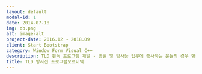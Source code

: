 ```yaml
---
layout: default
modal-id: 1
date: 2014-07-18
img: ob.png
alt: image-alt
project-date: 2016.12 ~ 2018.09
client: Start Bootstrap
category: Window Form Visual C++
description: TLD 판독 프로그램 개발 - 병원 및 방사능 업무에 종사하는 분들의 경우 항상 방사능 위험에 노출되어 있으므로 TLD 뱃지를 착용하도록 되어있는데 이 TLD 를 수거하여 판독 하는 프로그램을 개발 데이터 타입 별 계산 처리하는 알고리즘 클래스 개발
title: TLD 방사선 프로그램오르비텍
---
```

